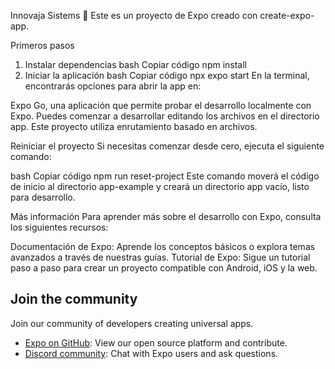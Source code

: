 Innovaja Sistems 👋
Este es un proyecto de Expo creado con create-expo-app.

Primeros pasos
1. Instalar dependencias
bash
Copiar código
npm install
2. Iniciar la aplicación
bash
Copiar código
npx expo start
En la terminal, encontrarás opciones para abrir la app en:

Expo Go, una aplicación que permite probar el desarrollo localmente con Expo.
Puedes comenzar a desarrollar editando los archivos en el directorio app. Este proyecto utiliza enrutamiento basado en archivos.

Reiniciar el proyecto
Si necesitas comenzar desde cero, ejecuta el siguiente comando:

bash
Copiar código
npm run reset-project
Este comando moverá el código de inicio al directorio app-example y creará un directorio app vacío, listo para desarrollo.

Más información
Para aprender más sobre el desarrollo con Expo, consulta los siguientes recursos:

Documentación de Expo: Aprende los conceptos básicos o explora temas avanzados a través de nuestras guías.
Tutorial de Expo: Sigue un tutorial paso a paso para crear un proyecto compatible con Android, iOS y la web.

## Join the community

Join our community of developers creating universal apps.

- [Expo on GitHub](https://github.com/expo/expo): View our open source platform and contribute.
- [Discord community](https://chat.expo.dev): Chat with Expo users and ask questions.
